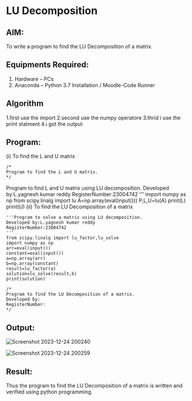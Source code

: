 # LU Decomposition 

## AIM:
To write a program to find the LU Decomposition of a matrix.

## Equipments Required:
1. Hardware – PCs
2. Anaconda – Python 3.7 Installation / Moodle-Code Runner

## Algorithm
1.first use the import 
2.second use the numpy operatore
3.thrid i use the print statment 
4.i got the output

## Program:
(i) To find the L and U matrix
```
/*
Program to find the L and U matrix. 
*/
```
Program to find L and U matrix using LU decomposition.
Developed by:L.yagnesh kumar reddy
RegisterNumber:23004742
'''
import numpy as np
from scipy.linalg import lu
A=np.array(eval(input()))
P,L,U=lu(A)
print(L)
print(U)
(ii) To find the LU Decomposition of a matrix
```
'''Program to solve a matrix using LU decomposition.
Developed by:L.yagnesh kumar reddy 
RegisterNumber:23004742 
'''
from scipy.linalg import lu_factor,lu_solve
import numpy as np 
arr=eval(input())
constant=eval(input())
a=np.array(arr)
b=np.array(constant)
result=lu_factor(a)
solution=lu_solve(result,b)
print(solution)

/*
Program to find the LU Decomposition of a matrix.
Developed by: 
RegisterNumber: 
*/
```

## Output:

![Screenshot 2023-12-24 200240](https://github.com/23004742/LU-Decomposition/assets/150319318/37b57487-6e6b-4fe1-8ec9-cb7d93d6c7cd)

![Screenshot 2023-12-24 200259](https://github.com/23004742/LU-Decomposition/assets/150319318/8636a503-ef38-440c-a16b-34f26dd5e604)



## Result:
Thus the program to find the LU Decomposition of a matrix is written and verified using python programming.

